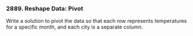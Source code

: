 ### 2889. Reshape Data: Pivot

Write a solution to pivot the data so that each row represents temperatures for a specific month, and each city is a separate column.